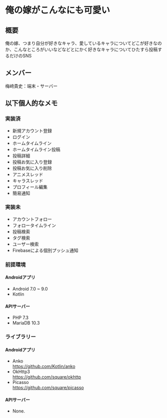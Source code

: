 # 俺の嫁がこんなにも可愛い
## 概要
俺の嫁、つまり自分が好きなキャラ、愛しているキャラについてどこが好きなのか、こんなところがいいなどなどとにかく好きなキャラについてひたすら投稿するだけのSNS

## メンバー
梅﨑貴史：端末・サーバー

## 以下個人的なメモ
### 実装済
* 新規アカウント登録
* ログイン
* ホームタイムライン
* ホームタイムライン投稿
* 投稿詳細
* 投稿お気に入り登録
* 投稿お気に入り削除
* アニメスレッド
* キャラスレッド
* プロフィール編集
* 簡易通知

### 実装未
* アカウントフォロー
* フォロータイムライン
* 投稿検索
* タグ検索
* ユーザー検索
* Firebaseによる個別プッシュ通知

### 前提環境
#### Androidアプリ
* Android 7.0 ~ 9.0
* Kotlin

#### APIサーバー
* PHP 7.3
* MariaDB 10.3

### ライブラリー
#### Androidアプリ
* Anko  
<https://github.com/Kotlin/anko>
* OkHttp3  
<https://github.com/square/okhttp>
* Picasso  
<https://github.com/square/picasso>

#### APIサーバー
* None.
